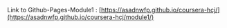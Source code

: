 Link to Github-Pages-Module1 : [https://asadnwfp.github.io/coursera-hcj/](https://asadnwfp.github.io/coursera-hcj/module1/)
